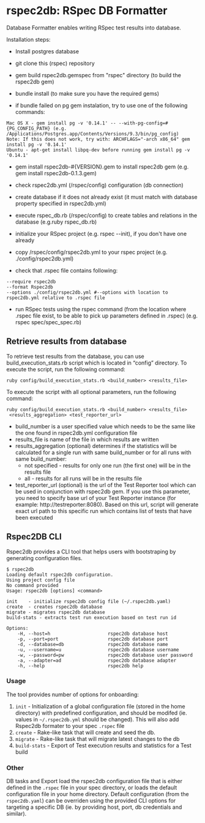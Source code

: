 rspec2db: RSpec DB Formatter
============================

Database Formatter enables writing RSpec test results into database.

Installation steps:

- Install postgres database 

- git clone this (rspec) repository

- gem build rspec2db.gemspec from "rspec" directory (to build the rspec2db gem)

- bundle install (to make sure you have the required gems)

- if bundle failed on pg gem instalation, try to use one of the following commands:
```
Mac OS X - gem install pg -v '0.14.1' -- --with-pg-config=#{PG_CONFIG_PATH} (e.g. /Applications/Postgres.app/Contents/Versions/9.3/bin/pg_config)
Note: If this does not work, try with: ARCHFLAGS="-arch x86_64" gem install pg -v '0.14.1'
Ubuntu - apt-get install libpq-dev before running gem install pg -v '0.14.1'
```

- gem install rspec2db-#{VERSION}.gem to install rspec2db gem (e.g. gem install rspec2db-0.1.3.gem)

- check rspec2db.yml (/rspec/config) configuration (db connection)

- create database if it does not already exist (it must match with database property specified in rspec2db.yml)

- execute rspec_db.rb (/rspec/config) to create tables and relations in the database (e.g.ruby rspec_db.rb)

- initialize your RSpec project (e.g. rspec --init), if you don't have one already

- copy /rspec/config/rspec2db.yml to your rspec project (e.g. ./config/rspec2db.yml)

- check that .rspec file contains following:
```
--require rspec2db
--format Rspec2db
--options ./config/rspec2db.yml #--options with location to rspec2db.yml relative to .rspec file
```

- run RSpec tests using the rspec command (from the location where .rspec file exist, to be able to pick up parameters defined in .rspec) (e.g. rspec spec/spec_spec.rb)

## Retrieve results from database

To retrieve test results from the database, you can use build_execution_stats.rb script which is located in “config” directory.
To execute the script, run the following command:

```
ruby config/build_execution_stats.rb <build_number> <results_file>
```

To execute the script with all optional parameters, run the following command:
```
ruby config/build_execution_stats.rb <build_number> <results_file>
 <results_aggregation> <test_reporter_url>
```

- build_number is a user specified value which needs to be the same like the one found in rspec2db.yml configuration file
- results_file is name of the file in which results are written
- results_aggregation (optional) determines if the statistics will be calculated for a single run with same build_number or for all runs with same build_number: 
    - not specified - results for only one run (the first one) will be in the results file
    - all - results for all runs will be in the results file
- test_reporter_url (optional) is the url of the Test Reporter tool which can be used in conjunction with rspec2db gem. If you use this parameter, you need to specify base url of your Test Reporter instance (for example: http://testreporter:8080). Based on this url, script will generate exact url path to this specific run which contains list of tests that have been executed

## Rspec2DB CLI

Rspec2db provides a CLI tool that helps users with bootstraping by generating configuration files. 

```
$ rspec2db
Loading default rspec2db configuration.
Using project config file
No command provided
Usage: rspec2db [options] <command>

init    - initialize rspec2db config file (~/.rspec2db.yaml)
create  - creates rspec2db database
migrate - migrates rspec2db database
build-stats - extracts test run execution based on test run id

Options:
    -H, --host=h                     rspec2db database host
    -p, --port=port                  rspec2db database port
    -d, --database=db                rspec2db database name
    -u, --username=u                 rspec2db database username
    -w, --password=pw                rspec2db database user password
    -a, --adapter=ad                 rspec2db database adapter
    -h, --help                       rspec2db help
```
### Usage
The tool provides number of options for onboarding:
1. `init` - Initialization of a global configuration file (stored in the home directory) with predefined configuration, and should be modifed (ie. values in `~/.rspec2db.yml` should be changed). This will also add Rspec2db formater to your spec `.rspec` file
2. `create` - Rake-like task that will create and seed the db.
3. `migrate` - Rake-like task that will migrate latest changes to the db
3. `build-stats` - Export of Test execution results and statistics for a Test build

### Other
DB tasks and Export load the rspec2db configuration file that is either defined in the `.rspec` file in your spec directory, or loads the default configuration file in your home directory.
Default configuration (from the `rspec2db.yaml`) can be overriden using the provided CLI options for targeting a specific DB (ie. by providing host, port, db credentials and similar).

